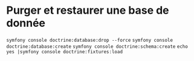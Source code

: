 # Purger et restaurer une base de donnée

`symfony console doctrine:database:drop --force`
`symfony console doctrine:database:create`
`symfony console doctrine:schema:create`
`echo yes |symfony console doctrine:fixtures:load`